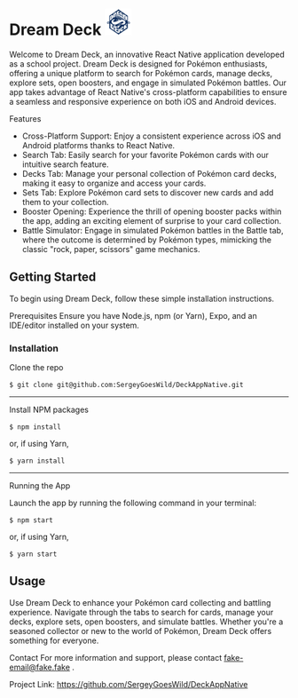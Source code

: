 
# Dream Deck <img src="https://raw.githubusercontent.com/SergeyGoesWild/DeckAppNative/readme/assets/DreamDeckLogoTransparent.png" width="48">


Welcome to Dream Deck, an innovative React Native application developed as a school project. Dream Deck is designed for Pokémon enthusiasts, offering a unique platform to search for Pokémon cards, manage decks, explore sets, open boosters, and engage in simulated Pokémon battles. Our app takes advantage of React Native's cross-platform capabilities to ensure a seamless and responsive experience on both iOS and Android devices.

Features

* Cross-Platform Support: Enjoy a consistent experience across iOS and Android platforms thanks to React Native.
* Search Tab: Easily search for your favorite Pokémon cards with our intuitive search feature.
* Decks Tab: Manage your personal collection of Pokémon card decks, making it easy to organize and access your cards.
* Sets Tab: Explore Pokémon card sets to discover new cards and add them to your collection.
* Booster Opening: Experience the thrill of opening booster packs within the app, adding an exciting element of surprise to your card collection.
* Battle Simulator: Engage in simulated Pokémon battles in the Battle tab, where the outcome is determined by Pokémon types, mimicking the classic "rock, paper, scissors" game mechanics.

## Getting Started

To begin using Dream Deck, follow these simple installation instructions.

Prerequisites
Ensure you have Node.js, npm (or Yarn), Expo, and an IDE/editor installed on your system.

### Installation

Clone the repo

```
$ git clone git@github.com:SergeyGoesWild/DeckAppNative.git
```
-----------------
 Install NPM packages

```
$ npm install
```

or, if using Yarn,

```
$ yarn install
```
-----------------
 Running the App

Launch the app by running the following command in your terminal:

```
$ npm start
```
or, if using Yarn,

```
$ yarn start
```

## Usage

Use Dream Deck to enhance your Pokémon card collecting and battling experience. Navigate through the tabs to search for cards, manage your decks, explore sets, open boosters, and simulate battles. Whether you're a seasoned collector or new to the world of Pokémon, Dream Deck offers something for everyone.

Contact
For more information and support, please contact fake-email@fake.fake .

Project Link: https://github.com/SergeyGoesWild/DeckAppNative


